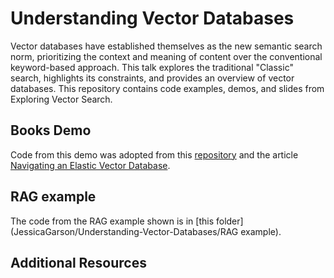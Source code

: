 # Understanding Vector Databases
Vector databases have established themselves as the new semantic search norm, prioritizing the context and meaning of content over the conventional keyword-based approach. This talk explores the traditional "Classic" search, highlights its constraints, and provides an overview of vector databases. This repository contains code examples, demos, and slides from Exploring Vector Search.

## Books Demo
Code from this demo was adopted from this [repository](https://github.com/justincastilla/book-search) and the article [Navigating an Elastic Vector Database](https://www.elastic.co/search-labs/blog/elastic-vector-database-practical-example).

## RAG example
The code from the RAG example shown is in [this folder](JessicaGarson/Understanding-Vector-Databases/RAG example).

## Additional Resources
